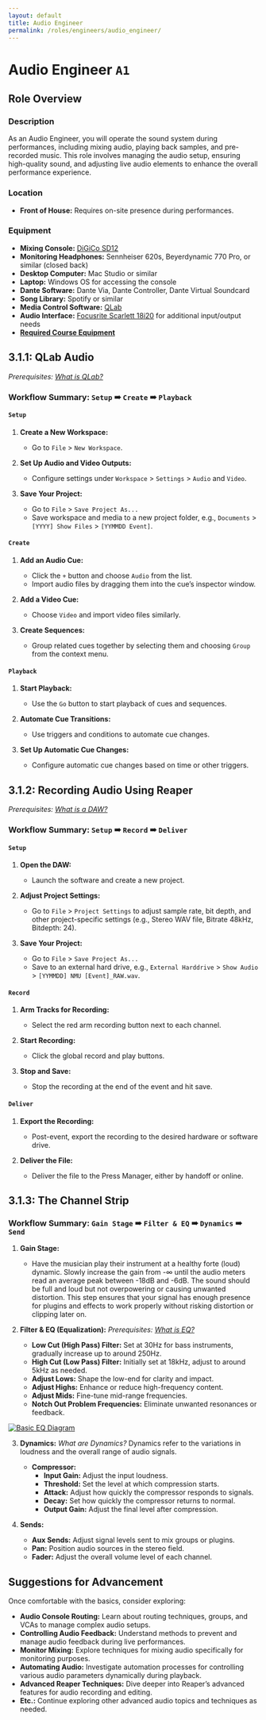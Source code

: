 ```yaml
---
layout: default  
title: Audio Engineer  
permalink: /roles/engineers/audio_engineer/  
---
```


# Audio Engineer `A1`

## Role Overview

### Description

As an Audio Engineer, you will operate the sound system during performances, including mixing audio, playing back samples, and pre-recorded music. This role involves managing the audio setup, ensuring high-quality sound, and adjusting live audio elements to enhance the overall performance experience.

### Location

- **Front of House:** Requires on-site presence during performances.

### Equipment

- **Mixing Console:** [DiGiCo SD12](https://digico.biz/consoles/sd12/)
- **Monitoring Headphones:** Sennheiser 620s, Beyerdynamic 770 Pro, or similar (closed back)
- **Desktop Computer:** Mac Studio or similar
- **Laptop:** Windows OS for accessing the console
- **Dante Software:** Dante Via, Dante Controller, Dante Virtual Soundcard
- **Song Library:** Spotify or similar
- **Media Control Software:** [QLab](https://figure53.com/qlab/)
- **Audio Interface:** [Focusrite Scarlett 18i20](https://focusrite.com/en/audio-interface/scarlett/scarlett-18i20) for additional input/output needs
- **[Required Course Equipment](../../info/syllabus.md)**

## 3.1.1: QLab Audio

*Prerequisites: [What is QLab?](https://qlab.app/overview)*

### Workflow Summary: `Setup` ➠ `Create` ➠ `Playback`

#### `Setup`
1. **Create a New Workspace:**
   - Go to `File` > `New Workspace`.

2. **Set Up Audio and Video Outputs:**
   - Configure settings under `Workspace` > `Settings` > `Audio` and `Video`.

3. **Save Your Project:**
   - Go to `File` > `Save Project As...`
   - Save workspace and media to a new project folder, e.g., `Documents` > `[YYYY] Show Files` > `[YYMMDD Event]`.

#### `Create`
1. **Add an Audio Cue:**
   - Click the `+` button and choose `Audio` from the list.
   - Import audio files by dragging them into the cue’s inspector window.

2. **Add a Video Cue:**
   - Choose `Video` and import video files similarly.

3. **Create Sequences:**
   - Group related cues together by selecting them and choosing `Group` from the context menu.

#### `Playback`
1. **Start Playback:**
   - Use the `Go` button to start playback of cues and sequences.

2. **Automate Cue Transitions:**
   - Use triggers and conditions to automate cue changes.

3. **Set Up Automatic Cue Changes:**
   - Configure automatic cue changes based on time or other triggers.

## 3.1.2: Recording Audio Using Reaper

*Prerequisites: [What is a DAW?](daw_define.md)*

### Workflow Summary: `Setup` ➠ `Record` ➠ `Deliver`

#### `Setup`
1. **Open the DAW:**
   - Launch the software and create a new project.

2. **Adjust Project Settings:**
   - Go to `File` > `Project Settings` to adjust sample rate, bit depth, and other project-specific settings (e.g., Stereo WAV file, Bitrate 48kHz, Bitdepth: 24).

3. **Save Your Project:**
   - Go to `File` > `Save Project As...`
   - Save to an external hard drive, e.g., `External Harddrive` > `Show Audio` > `[YYMMDD] NMU [Event]_RAW.wav`.

#### `Record`
1. **Arm Tracks for Recording:**
   - Select the red arm recording button next to each channel.

2. **Start Recording:**
   - Click the global record and play buttons.

3. **Stop and Save:**
   - Stop the recording at the end of the event and hit save.

#### `Deliver`
1. **Export the Recording:**
   - Post-event, export the recording to the desired hardware or software drive.

2. **Deliver the File:**
   - Deliver the file to the Press Manager, either by handoff or online.

## 3.1.3: The Channel Strip

### Workflow Summary: `Gain Stage` ➠ `Filter & EQ` ➠ `Dynamics` ➠ `Send`

1. **Gain Stage:**
   - Have the musician play their instrument at a healthy forte (loud) dynamic. Slowly increase the gain from -∞ until the audio meters read an average peak between -18dB and -6dB. The sound should be full and loud but not overpowering or causing unwanted distortion. This step ensures that your signal has enough presence for plugins and effects to work properly without risking distortion or clipping later on.

2. **Filter & EQ (Equalization):**
   *Prerequisites: [What is EQ?](../../resources/lexicon/encyclopedia/)*
   - **Low Cut (High Pass) Filter:** Set at 30Hz for bass instruments, gradually increase up to around 250Hz.
   - **High Cut (Low Pass) Filter:** Initially set at 18kHz, adjust to around 5kHz as needed.
   - **Adjust Lows:** Shape the low-end for clarity and impact.
   - **Adjust Highs:** Enhance or reduce high-frequency content.
   - **Adjust Mids:** Fine-tune mid-range frequencies.
   - **Notch Out Problem Frequencies:** Eliminate unwanted resonances or feedback.

<a href="{{ '/assets/images/basic_eq/' | relative_url }}">
  <img src="{{ '/assets/images/basic_eq.jpg' | relative_url }}" alt="Basic EQ Diagram" style="width: auto; max-width: 100%; height: auto;">
</a>

3. **Dynamics:**
   *What are Dynamics?* Dynamics refer to the variations in loudness and the overall range of audio signals.
   - **Compressor:**
     - **Input Gain:** Adjust the input loudness.
     - **Threshold:** Set the level at which compression starts.
     - **Attack:** Adjust how quickly the compressor responds to signals.
     - **Decay:** Set how quickly the compressor returns to normal.
     - **Output Gain:** Adjust the final level after compression.

4. **Sends:**
   - **Aux Sends:** Adjust signal levels sent to mix groups or plugins.
   - **Pan:** Position audio sources in the stereo field.
   - **Fader:** Adjust the overall volume level of each channel.

## Suggestions for Advancement

Once comfortable with the basics, consider exploring:

- **Audio Console Routing:** Learn about routing techniques, groups, and VCAs to manage complex audio setups.
- **Controlling Audio Feedback:** Understand methods to prevent and manage audio feedback during live performances.
- **Monitor Mixing:** Explore techniques for mixing audio specifically for monitoring purposes.
- **Automating Audio:** Investigate automation processes for controlling various audio parameters dynamically during playback.
- **Advanced Reaper Techniques:** Dive deeper into Reaper’s advanced features for audio recording and editing.
- **Etc.:** Continue exploring other advanced audio topics and techniques as needed.